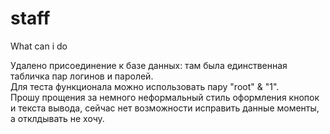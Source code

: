 # staff
What can i do

Удалено присоединение к базе данных: там была единственная табличка пар логинов и паролей. <br />
Для теста функционала можно использовать пару "root" & "1".<br />
Прошу прощения за немного неформальный стиль оформления кнопок и текста вывода, сейчас нет возможности исправить данные моменты, а отклдывать не хочу.<br />
